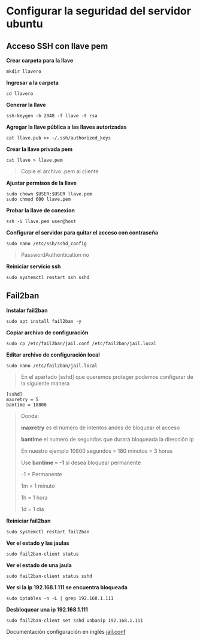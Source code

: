 # Configurar la seguridad del servidor ubuntu

## Acceso SSH con llave pem

**Crear carpeta para la llave**

```
mkdir llavero
```
**Ingresar a la carpeta**

```
cd llavero
```
**Generar la llave**

```
ssh-keygen -b 2048 -f llave -t rsa
```
**Agregar la llave pública a las llaves autorizadas**

```
cat llave.pub >> ~/.ssh/authorized_keys
```

**Crear la llave privada pem**

```
cat llave > llave.pem
```

> Copie el archivo .pem al cliente

**Ajustar permisos de la llave**

```
sudo chown $USER:$USER llave.pem
sudo chmod 600 llave.pem
```

**Probar la llave de conexion**

```
ssh -i llave.pem user@host
```

**Configurar el servidor para quitar el acceso con contraseña**
```
sudo nano /etc/ssh/sshd_config
```

> PasswordAuthentication no

**Reiniciar servicio ssh**
```
sudo systemctl restart ssh sshd
```


## Fail2ban

**Instalar fail2ban**
```
sudo apt install fail2ban -y
```

**Copiar archivo de configuración**
```
sudo cp /etc/fail2ban/jail.conf /etc/fail2ban/jail.local
```

**Editar archivo de configuración local**
```
sudo nano /etc/fail2ban/jail.local
```

> En el apartado [sshd] que queremos proteger podemos configurar de la siguiente manera

```
[sshd]
maxretry = 5
bantime = 10800
```

> Donde:
> 
> **maxretry** es el número de intentos andes de bloquear el acceso 
> 
> **bantime** el numero de segundos que durará bloqueada la dirección ip
> 
> En nuestro ejemplo 10800 segundos = 180 minutos = 3 horas
> 
> Use **bantime = -1** si desea bloquear permanente 
>
> -1 = Permanente
>
> 1m = 1 minuto
>
> 1h = 1 hora
>
> 1d = 1 dia

**Reiniciar fail2ban**
```
sudo systemctl restart fail2ban
```

**Ver el estado y las jaulas**
```
sudo fail2ban-client status
```

**Ver el estado de una jaula**
```
sudo fail2ban-client status sshd
```

**Ver si la ip 192.168.1.111 se encuentra bloqueada**
```
sudo iptables -n -L | grep 192.168.1.111
```

**Desbloquear una ip 192.168.1.111**
```
sudo fail2ban-client set sshd unbanip 192.168.1.111
```
Documentación configuración en inglés [jail.conf](https://github.com/fail2ban/fail2ban/blob/master/config/jail.conf)
